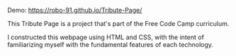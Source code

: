 Demo:
https://robo-91.github.io/Tribute-Page/

This Tribute Page is a project that's part of the Free Code Camp curriculum. 

I constructed this webpage using HTML and CSS, with the intent of familiarizing myself with the fundamental features of each technology. 